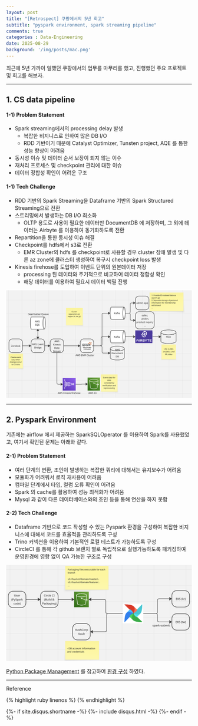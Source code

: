 ```yaml
---
layout: post
title: "[Retrospect] 쿠팡에서의 5년 회고"  
subtitle: "pyspark environment, spark streaming pipeline"   
comments: true
categories : Data-Engineering   
date: 2025-08-29
background: '/img/posts/mac.png'
---
```


최근에 5년 가까이 일했던 쿠팡에서의 업무를 마무리를 했고, 진행했던 
주요 프로젝트 및 회고를 해보자.   

- - - 

## 1. CS data pipeline   

#### 1-1) Problem Statement   

- Spark streaming에서의 processing delay 발생     
    - 복잡한 비지니스로 인하여 많은 DB I/O  
    - RDD 기반이기 때문에 Catalyst Optimizer, Tunsten project, AQE 를 통한 성능 향상이 어려움    
- 동시성 이슈 및 데이터 순서 보장이 되지 않는 이슈   
- 재처리 프로세스 및 checkpoint 관리에 대한 이슈      
- 데이터 정합성 확인이 어려운 구조   


#### 1-1) Tech Challenge

- RDD 기반의 Spark Streaming을 Dataframe 기반의 Spark Structured Streaming으로 전환    
- 스트리밍에서 발생하는 DB I/O 최소화    
    - OLTP 용도로 사용이 필요한 데이터만 DocumentDB 에 저장하며, 그 외에 데이터는 Airbyte 를 이용하여 동기화하도록 전환     
- Repartition을 통한 동시성 이슈 해결   
- Checkpoint를 hdfs에서 s3로 전환   
    - EMR Cluster의 hdfs 를 checkpoint로 사용할 경우 cluster 장애 발생 및 다른 az zone에 클러스터 생성하여 복구시 checkpoint loss 발생   
- Kinesis firehose를 도입하여 이벤트 단위의 원본데이터 저장    
    - processing 된 데이터와 주기적으로 비교하여 데이터 정합성 확인    
    - 해당 데이터를 이용하여 필요시 데이터 백필 진행      

<img src="/img/posts/data-engineering/08-29/스크린샷 2025-08-29 오후 6.07.39.png">     

- - -   

## 2. Pyspark Environment   

기존에는 airflow 에서 제공하는 SparkSQLOperator 를 이용하여 Spark를 사용했었고, 
    여기서 확인된 문제는 아래와 같다.   

#### 2-1) Problem Statement   

- 여러 단계의 변환, 조인이 발생하는 복잡한 쿼리에 대해서는 유지보수가 어려움    
- 모듈화가 어려워서 로직 재사용이 어려움    
- 컴파일 단계에서 타입, 컬럼 오류 확인이 어려움   
- Spark 의 cache를 활용하여 성능 최적화가 어려움  
- Mysql 과 같이 다른 데이터베이스와의 조인 등을 통해 연산을 하지 못함   

#### 2-2) Tech Challenge   

- Dataframe 기반으로 코드 작성할 수 있는 Pyspark 환경을 구성하여 복잡한 비지니스에 대해서 코드를 효율적을 관리하도록 구성    
- Trino 커넥션을 이용하여 기본적인 로컬 테스트가 가능하도록 구성   
- CircleCI 를 통해 각 github 브랜치 별로 독립적으로 실행가능하도록 패키징하여 운영환경에 영향 없이 QA 가능한 구조로 구성   

<img src="/img/posts/data-engineering/08-29/스크린샷 2025-08-29 오후 6.07.05.png">   



[Python Package Management](https://archive.apache.org/dist/spark/docs/3.4.1/api/python/user_guide/python_packaging.html) 를 참고하여
[환경 구성](https://wonyong-jang.github.io/spark/2024/08/08/Spark-PySpark.html) 하였다.   


- - -

Reference


{% highlight ruby linenos %}
{% endhighlight %}


{%- if site.disqus.shortname -%}
    {%- include disqus.html -%}
{%- endif -%}







